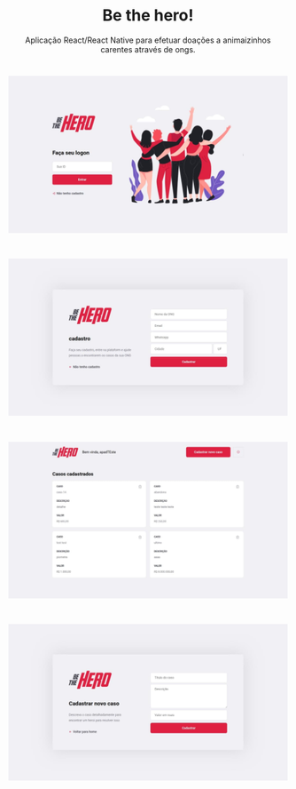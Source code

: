 <h1 align="center">Be the hero!</h1>
<p align="center">Aplicação React/React Native para efetuar doações a animaizinhos carentes através de ongs.</p>

<h1 align="center">
  <img alt="Home" title="#home" src="./printsReadme/home.jpg" />
</h1>

<h1 align="center">
  <img alt="Cadastro" title="#cadastro" src="./printsReadme/cadastropessoa.jpg" />
</h1>

<h1 align="center">
  <img alt="Dashboard" title="#dashboard" src="./printsReadme/4cadastrados.jpg" />
</h1>

<h1 align="center">
  <img alt="Casos" title="#casos" src="./printsReadme/cadastro.jpg" />
</h1>
